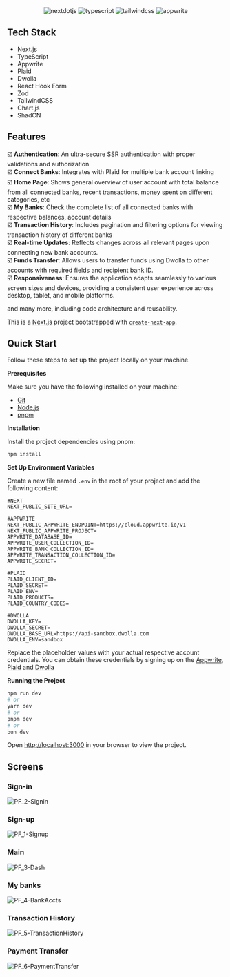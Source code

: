 <div style="text-align: center">
  <div>
    <img src="https://img.shields.io/badge/-Next_JS-black?style=for-the-badge&logoColor=white&logo=nextdotjs&color=000000" alt="nextdotjs" />
    <img src="https://img.shields.io/badge/-TypeScript-black?style=for-the-badge&logoColor=white&logo=typescript&color=3178C6" alt="typescript" />
    <img src="https://img.shields.io/badge/-Tailwind_CSS-black?style=for-the-badge&logoColor=white&logo=tailwindcss&color=06B6D4" alt="tailwindcss" />
    <img src="https://img.shields.io/badge/-Appwrite-black?style=for-the-badge&logoColor=white&logo=appwrite&color=FD366E" alt="appwrite" />
  </div>
</div>

## Tech Stack
- Next.js
- TypeScript
- Appwrite
- Plaid
- Dwolla
- React Hook Form
- Zod
- TailwindCSS
- Chart.js
- ShadCN

## Features

☑️ **Authentication**: An ultra-secure SSR authentication with proper validations and authorization  
☑️ **Connect Banks**: Integrates with Plaid for multiple bank account linking  
☑️ **Home Page**: Shows general overview of user account with total balance from all connected banks, recent transactions, money spent on different categories, etc  
☑️ **My Banks**: Check the complete list of all connected banks with respective balances, account details  
☑️ **Transaction History**: Includes pagination and filtering options for viewing transaction history of different banks  
☑️ **Real-time Updates**: Reflects changes across all relevant pages upon connecting new bank accounts.  
☑️ **Funds Transfer**: Allows users to transfer funds using Dwolla to other accounts with required fields and recipient bank ID.  
☑️ **Responsiveness**: Ensures the application adapts seamlessly to various screen sizes and devices, providing a consistent user experience across desktop, tablet, and mobile platforms.  

and many more, including code architecture and reusability. 

This is a [Next.js](https://nextjs.org/) project bootstrapped with [`create-next-app`](https://github.com/vercel/next.js/tree/canary/packages/create-next-app).

## <a name="quick-start">Quick Start</a>

Follow these steps to set up the project locally on your machine.

**Prerequisites**

Make sure you have the following installed on your machine:

- [Git](https://git-scm.com/)
- [Node.js](https://nodejs.org/en)
- [pnpm](https://pnpm.io/)

**Installation**

Install the project dependencies using pnpm:

```bash
npm install

```

**Set Up Environment Variables**

Create a new file named `.env` in the root of your project and add the following content:

```env
#NEXT
NEXT_PUBLIC_SITE_URL=

#APPWRITE
NEXT_PUBLIC_APPWRITE_ENDPOINT=https://cloud.appwrite.io/v1
NEXT_PUBLIC_APPWRITE_PROJECT=
APPWRITE_DATABASE_ID=
APPWRITE_USER_COLLECTION_ID=
APPWRITE_BANK_COLLECTION_ID=
APPWRITE_TRANSACTION_COLLECTION_ID=
APPWRITE_SECRET=

#PLAID
PLAID_CLIENT_ID=
PLAID_SECRET=
PLAID_ENV=
PLAID_PRODUCTS=
PLAID_COUNTRY_CODES=

#DWOLLA
DWOLLA_KEY=
DWOLLA_SECRET=
DWOLLA_BASE_URL=https://api-sandbox.dwolla.com
DWOLLA_ENV=sandbox

```

Replace the placeholder values with your actual respective account credentials. You can obtain these credentials by signing up on the [Appwrite](https://appwrite.io/), [Plaid](https://plaid.com/) and [Dwolla](https://www.dwolla.com/)

**Running the Project**

```bash
npm run dev
# or
yarn dev
# or
pnpm dev
# or
bun dev
```

Open [http://localhost:3000](http://localhost:3000) in your browser to view the project.

## Screens

### Sign-in
![PF_2-Signin](https://github.com/user-attachments/assets/30f29b80-70e4-456a-8f49-a980ca8cdd28)

### Sign-up
![PF_1-Signup](https://github.com/user-attachments/assets/5093b950-0c4d-4aec-8643-643064a70ce9)

### Main
![PF_3-Dash](https://github.com/user-attachments/assets/120a327b-efa5-4a03-8c57-5137455dd210)

### My banks
![PF_4-BankAccts](https://github.com/user-attachments/assets/8213d596-cfea-43c7-9f81-9517e5c3cb6c)

### Transaction History
![PF_5-TransactionHistory](https://github.com/user-attachments/assets/b311076b-a0c3-4b6b-9b0c-b1a534d245c3)

### Payment Transfer
![PF_6-PaymentTransfer](https://github.com/user-attachments/assets/f4aa94aa-38c5-48f9-b5d0-83a556d43591)
